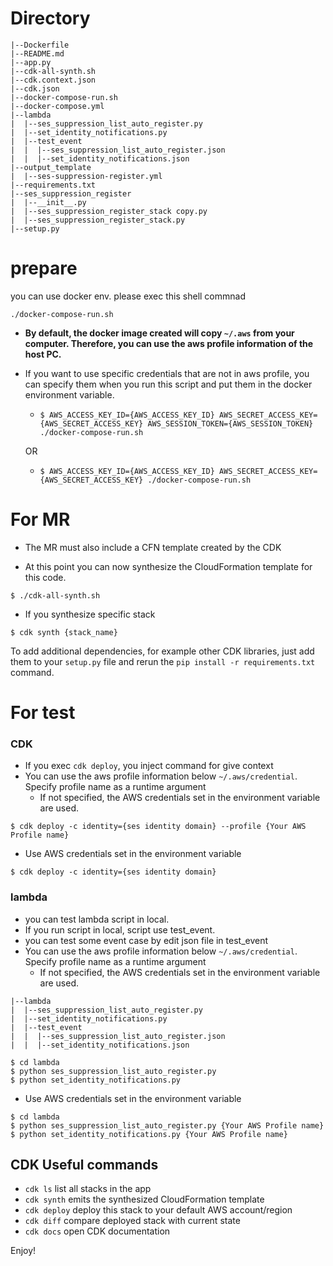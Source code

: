 
# Directory

```
|--Dockerfile
|--README.md
|--app.py
|--cdk-all-synth.sh
|--cdk.context.json
|--cdk.json
|--docker-compose-run.sh
|--docker-compose.yml
|--lambda
|  |--ses_suppression_list_auto_register.py
|  |--set_identity_notifications.py
|  |--test_event
|  |  |--ses_suppression_list_auto_register.json
|  |  |--set_identity_notifications.json
|--output_template
|  |--ses-suppression-register.yml
|--requirements.txt
|--ses_suppression_register
|  |--__init__.py
|  |--ses_suppression_register_stack copy.py
|  |--ses_suppression_register_stack.py
|--setup.py
```

# prepare

you can use docker env.
please exec this shell commnad
```
./docker-compose-run.sh 
```

* **By default, the docker image created will copy `~/.aws` from your computer. Therefore, you can use the aws profile information of the host PC.**


* If you want to use specific credentials that are not in aws profile, you can specify them when you run this script and put them in the docker environment variable.
  * ```
    $ AWS_ACCESS_KEY_ID={AWS_ACCESS_KEY_ID} AWS_SECRET_ACCESS_KEY={AWS_SECRET_ACCESS_KEY} AWS_SESSION_TOKEN={AWS_SESSION_TOKEN} ./docker-compose-run.sh 
    ```
  OR 
  * ```
    $ AWS_ACCESS_KEY_ID={AWS_ACCESS_KEY_ID} AWS_SECRET_ACCESS_KEY={AWS_SECRET_ACCESS_KEY} ./docker-compose-run.sh
    ```

# For MR

* The MR must also include a CFN template created by the CDK

* At this point you can now synthesize the CloudFormation template for this code.

```
$ ./cdk-all-synth.sh
```

* If you synthesize specific stack
```
$ cdk synth {stack_name}
```

To add additional dependencies, for example other CDK libraries, just add
them to your `setup.py` file and rerun the `pip install -r requirements.txt`
command.

# For test

### CDK
* If you exec `cdk deploy`, you inject command for give context
* You can use the aws profile information below `~/.aws/credential`. Specify profile name as a runtime argument
  * If not specified, the AWS credentials set in the environment variable are used.

```
$ cdk deploy -c identity={ses identity domain} --profile {Your AWS Profile name}
```

* Use AWS credentials set in the environment variable

```
$ cdk deploy -c identity={ses identity domain}
```

### lambda
* you can test lambda script in local. 
* If you run script in local, script use test_event.
* you can test some event case by edit json file in test_event
* You can use the aws profile information below `~/.aws/credential`. Specify profile name as a runtime argument
  * If not specified, the AWS credentials set in the environment variable are used.

```
|--lambda
|  |--ses_suppression_list_auto_register.py
|  |--set_identity_notifications.py
|  |--test_event
|  |  |--ses_suppression_list_auto_register.json
|  |  |--set_identity_notifications.json
```


```
$ cd lambda
$ python ses_suppression_list_auto_register.py 
$ python set_identity_notifications.py
```

* Use AWS credentials set in the environment variable

````
$ cd lambda
$ python ses_suppression_list_auto_register.py {Your AWS Profile name}
$ python set_identity_notifications.py {Your AWS Profile name}
````


## CDK Useful commands 

 * `cdk ls`          list all stacks in the app
 * `cdk synth`       emits the synthesized CloudFormation template
 * `cdk deploy`      deploy this stack to your default AWS account/region
 * `cdk diff`        compare deployed stack with current state
 * `cdk docs`        open CDK documentation

Enjoy!
